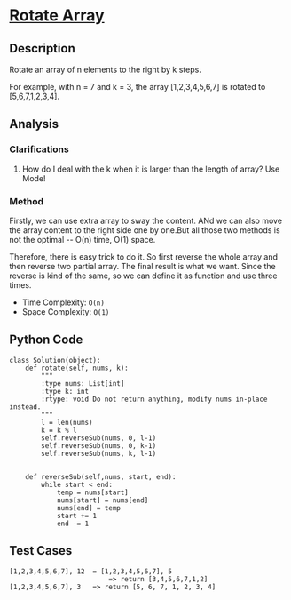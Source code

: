 # [Rotate Array](https://leetcode.com/problems/rotate-array/)

## Description
Rotate an array of n elements to the right by k steps.

For example, with n = 7 and k = 3, the array [1,2,3,4,5,6,7] is rotated to [5,6,7,1,2,3,4].

## Analysis
### Clarifications
1. How do I deal with the k when it is larger than the length of array? Use Mode!

### Method
Firstly, we can use extra array to sway the content. ANd we can also move the array content to the right side one by one.But all those two methods is not the optimal -- O(n) time, O(1) space.

Therefore, there is easy trick to do it. So first reverse the whole array and then reverse two partial array. The final result is what we want. Since the reverse is kind of the same, so we can define it as function and use three times.

* Time Complexity: `O(n)`
* Space Complexity: `O(1)`

## Python Code
~~~
class Solution(object):
    def rotate(self, nums, k):
        """
        :type nums: List[int]
        :type k: int
        :rtype: void Do not return anything, modify nums in-place instead.
        """
        l = len(nums)
        k = k % l
        self.reverseSub(nums, 0, l-1)
        self.reverseSub(nums, 0, k-1)
        self.reverseSub(nums, k, l-1)
        
        
    def reverseSub(self,nums, start, end):
        while start < end:
            temp = nums[start]
            nums[start] = nums[end]
            nums[end] = temp
            start += 1
            end -= 1
~~~

## Test Cases
~~~
[1,2,3,4,5,6,7], 12  = [1,2,3,4,5,6,7], 5 
						 => return [3,4,5,6,7,1,2]
[1,2,3,4,5,6,7], 3   => return [5, 6, 7, 1, 2, 3, 4]
~~~